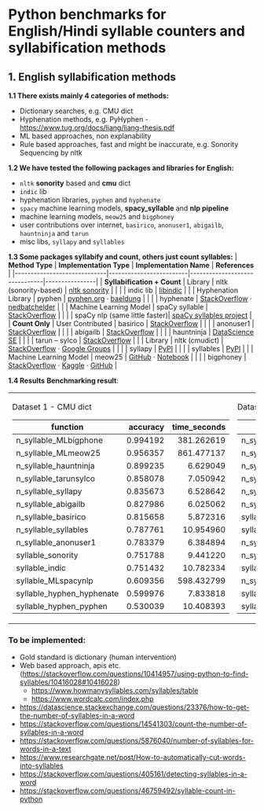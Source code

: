 # Python benchmarks for English/Hindi syllable counters and syllabification methods

## 1. English syllabification methods

**1.1 There exists mainly 4 categories of methods:**
- Dictionary searches, e.g. CMU dict
- Hyphenation methods, e.g. PyHyphen - https://www.tug.org/docs/liang/liang-thesis.pdf
- ML based approaches, non explanability
- Rule based approaches, fast and might be inaccurate, e.g. Sonority Sequencing by nltk

**1.2 We have tested the following packages and libraries for English:**
- `nltk` **sonority** based and **cmu** dict
- `indic` lib
- hyphenation libraries, `pyphen` and `hyphenate`
- `spacy` machine learning models, **spacy_syllable** and **nlp pipeline**
- machine learning models, `meow25` and `bigphoney`
- user contributions over internet, `basirico`, `anonuser1`, `abigailb`, `hauntninja` and `tarun`
- misc libs, `syllapy` and `syllables`

**1.3 Some packages syllabify and count, others just count syllables:**
| **Method Type**             | **Implementation Type** | **Implementation Name**       | **References** |
|-----------------------------|-------------------------|-------------------------------|----------------|
| **Syllabification + Count** | Library                 | nltk (sonority-based)         | [nltk sonority](https://www.nltk.org/api/nltk.tokenize.sonority_sequencing.html) |
|                             |                         | indic lib                     | [libindic](https://github.com/libindic/libindic-utils) |
|                             | Hyphenation Library     | pyphen                        | [pyphen.org](https://pyphen.org/) · [baeldung](https://www.baeldung.com/cs/syllabification-nltk-pyphen) |
|                             |                         | hyphenate                     | [StackOverflow](https://stackoverflow.com/a/61469194) · [nedbatchelder](https://nedbatchelder.com/code/modules/hyphenate.html) |
|                             | Machine Learning Model  | spaCy syllable                | [StackOverflow](https://stackoverflow.com/a/67861539) |
|                             |                         | spaCy nlp (same little faster)| [spaCy syllables project](https://spacy.io/universe/project/spacy_syllables) |
| **Count Only**              | User Contributed        | basirico                      | [StackOverflow](https://stackoverflow.com/a/5615724) |
|                             |                         | anonuser1                     | [StackOverflow](https://stackoverflow.com/a/52466549) |
|                             |                         | abigailb                      | [StackOverflow](https://stackoverflow.com/questions/14541303/count-the-number-of-syllables-in-a-word) |
|                             |                         | hauntninja                    | [DataScience SE](https://datascience.stackexchange.com/a/89312) |
|                             |                         | tarun – sylco                 | [StackOverflow](https://stackoverflow.com/a/50851189) |
|                             | Library                 | nltk (cmudict)                | [StackOverflow](https://stackoverflow.com/a/5876365) · [Google Groups](https://groups.google.com/g/nltk-users/c/mCOh_u7V8_I) |
|                             |                         | syllapy                       | [PyPI](https://pypi.org/project/syllapy/) |
|                             |                         | syllables                     | [PyPI](https://pypi.org/project/syllables/) |
|                             | Machine Learning Model  | meow25                        | [GitHub](https://github.com/meooow25/syllable) · [Notebook](https://github.com/meooow25/syllable/blob/master/prepare.ipynb) |
|                             |                         | bigphoney                     | [StackOverflow](https://stackoverflow.com/a/51142947) · [Kaggle](https://www.kaggle.com/code/reppic/predicting-english-pronunciations) · [GitHub](https://github.com/repp/big-phoney) |


**1.4 Results**
**Benchmarking result**:

<table>
<tr>
<td> 

Dataset 1 - CMU dict

| function                  | accuracy | time_seconds |
| ------------------------- | -------: | -----------: |
| n_syllable_MLbigphone     | 0.994192 |   381.262619 |
| n_syllable_MLmeow25       | 0.956357 |   861.477137 |
| n_syllable_hauntninja     | 0.899235 |     6.629049 |
| n_syllable_tarunsylco     | 0.858078 |     7.050942 |
| n_syllable_syllapy        | 0.835673 |     6.528642 |
| n_syllable_abigailb       | 0.827986 |     6.025062 |
| n_syllable_basirico       | 0.815658 |     5.872316 |
| n_syllable_syllables      | 0.787761 |    10.954960 |
| n_syllable_anonuser1      | 0.783379 |     6.384894 |
| syllable_sonority         | 0.751788 |     9.441220 |
| syllable_indic            | 0.751432 |    10.782334 |
| syllable_MLspacynlp       | 0.609356 |   598.432799 |
| syllable_hyphen_hyphenate | 0.599976 |     7.833818 |
| syllable_hyphen_pyphen    | 0.530039 |    10.408393 |

</td>
<td>

Dataset 2 - Random from Github

| function                  | accuracy | time_seconds |
| ------------------------- | -------: | -----------: |
| n_syllable_MLbigphone     | 0.981080 |   256.622477 |
| n_syllable_MLmeow25       | 0.975795 |    52.691667 |
| n_syllable_hauntninja     | 0.944615 |     0.443599 |
| n_syllable_tarunsylco     | 0.901173 |     0.444649 |
| n_syllable_syllapy        | 0.895466 |     0.404628 |
| n_syllable_abigailb       | 0.854138 |     0.388002 |
| syllable_MLspacynlp       | 0.851707 |    38.976495 |
| syllable_hyphen_hyphenate | 0.841560 |     0.510535 |
| n_syllable_anonuser1      | 0.836909 |     0.423057 |
| n_syllable_basirico       | 0.827291 |     0.378642 |
| syllable_indic            | 0.785329 |     0.676891 |
| n_syllable_syllables      | 0.763450 |     0.726379 |
| syllable_sonority         | 0.742416 |     0.642038 |
| syllable_hyphen_pyphen    | 0.730155 |     0.457547 |

</td>
</tr>
</table>


### To be implemented:
- Gold standard is dictionary (human intervention)
- Web based approach, apis etc. (https://stackoverflow.com/questions/10414957/using-python-to-find-syllables/10416028#10416028)
     - https://www.howmanysyllables.com/syllables/table
     - https://www.wordcalc.com/index.php
- https://datascience.stackexchange.com/questions/23376/how-to-get-the-number-of-syllables-in-a-word
- https://stackoverflow.com/questions/14541303/count-the-number-of-syllables-in-a-word
- https://stackoverflow.com/questions/5876040/number-of-syllables-for-words-in-a-text
- https://www.researchgate.net/post/How-to-automatically-cut-words-into-syllables
- https://stackoverflow.com/questions/405161/detecting-syllables-in-a-word
- https://stackoverflow.com/questions/46759492/syllable-count-in-python
